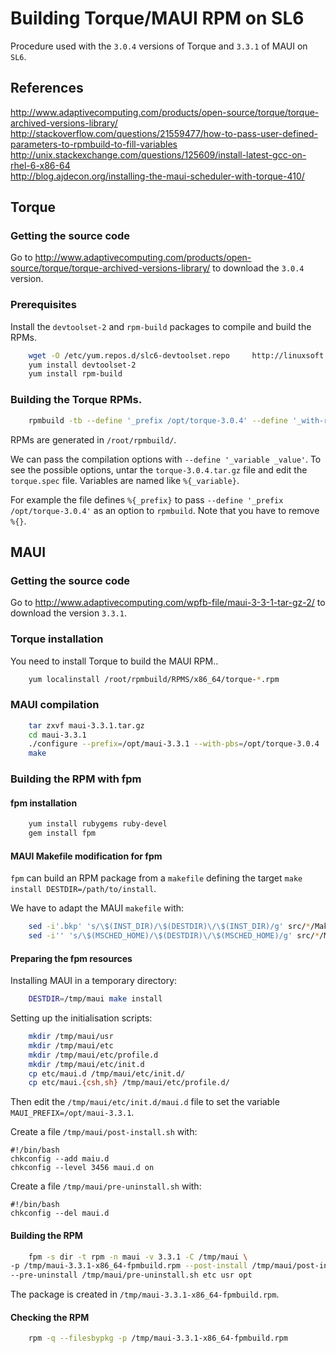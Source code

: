 # Building Torque/MAUI RPM on SL6

Procedure used with the `3.0.4` versions of Torque and `3.3.1` of MAUI on `SL6`.

## References

<http://www.adaptivecomputing.com/products/open-source/torque/torque-archived-versions-library/>  
<http://stackoverflow.com/questions/21559477/how-to-pass-user-defined-parameters-to-rpmbuild-to-fill-variables>  
<http://unix.stackexchange.com/questions/125609/install-latest-gcc-on-rhel-6-x86-64>  
<http://blog.ajdecon.org/installing-the-maui-scheduler-with-torque-410/>  

## Torque

### Getting the source code

Go to <http://www.adaptivecomputing.com/products/open-source/torque/torque-archived-versions-library/> to download the `3.0.4` version.

### Prerequisites

Install the `devtoolset-2` and `rpm-build` packages to compile and build the RPMs.

```bash
    wget -O /etc/yum.repos.d/slc6-devtoolset.repo     http://linuxsoft.cern.ch/cern/devtoolset/slc6-devtoolset.repo
    yum install devtoolset-2
    yum install rpm-build
```

### Building the Torque RPMs.

```bash
    rpmbuild -tb --define '_prefix /opt/torque-3.0.4' --define '_with-rcp rcp --enable-clients'  torque-3.0.4.tar.gz
```

RPMs are generated in `/root/rpmbuild/`.  

We can pass the compilation options with `--define '_variable _value'`. To see the possible options, untar the `torque-3.0.4.tar.gz` file and edit the `torque.spec` file. Variables are named like `%{_variable}`.  

For example the file defines `%{_prefix}` to pass `--define '_prefix /opt/torque-3.0.4'` as an option to `rpmbuild`. Note that you have to remove `%{}`.  

## MAUI

### Getting the source code

Go to <http://www.adaptivecomputing.com/wpfb-file/maui-3-3-1-tar-gz-2/> to download the version `3.3.1`.

### Torque installation

You need to install Torque to build the MAUI RPM..

```bash
    yum localinstall /root/rpmbuild/RPMS/x86_64/torque-*.rpm
```

### MAUI compilation

```bash
    tar zxvf maui-3.3.1.tar.gz
    cd maui-3.3.1
    ./configure --prefix=/opt/maui-3.3.1 --with-pbs=/opt/torque-3.0.4
    make
```

### Building the RPM with fpm

#### fpm installation

```bash
    yum install rubygems ruby-devel
    gem install fpm
```

#### MAUI Makefile modification for fpm

`fpm` can build an RPM package from a `makefile` defining the target `make install DESTDIR=/path/to/install`.  

We have to adapt the MAUI `makefile` with:
```bash
    sed -i'.bkp' 's/\$(INST_DIR)/\$(DESTDIR)\/\$(INST_DIR)/g' src/*/Makefile
    sed -i'' 's/\$(MSCHED_HOME)/\$(DESTDIR)\/\$(MSCHED_HOME)/g' src/*/Makefile
```

#### Preparing the fpm resources

Installing MAUI in a temporary directory:
```bash
    DESTDIR=/tmp/maui make install
```

Setting up the initialisation scripts:
```bash
    mkdir /tmp/maui/usr
    mkdir /tmp/maui/etc
    mkdir /tmp/maui/etc/profile.d
    mkdir /tmp/maui/etc/init.d
    cp etc/maui.d /tmp/maui/etc/init.d/
    cp etc/maui.{csh,sh} /tmp/maui/etc/profile.d/
```

Then edit the `/tmp/maui/etc/init.d/maui.d` file to set the variable `MAUI_PREFIX=/opt/maui-3.3.1`.

Create a file `/tmp/maui/post-install.sh` with:

    #!/bin/bash
    chkconfig --add maiu.d
    chkconfig --level 3456 maui.d on

Create a file `/tmp/maui/pre-uninstall.sh` with:

    #!/bin/bash
    chkconfig --del maui.d

#### Building the RPM

```bash
    fpm -s dir -t rpm -n maui -v 3.3.1 -C /tmp/maui \
-p /tmp/maui-3.3.1-x86_64-fpmbuild.rpm --post-install /tmp/maui/post-install.sh \
--pre-uninstall /tmp/maui/pre-uninstall.sh etc usr opt
```

The package is created in `/tmp/maui-3.3.1-x86_64-fpmbuild.rpm`.

#### Checking the RPM

```bash
    rpm -q --filesbypkg -p /tmp/maui-3.3.1-x86_64-fpmbuild.rpm
```
